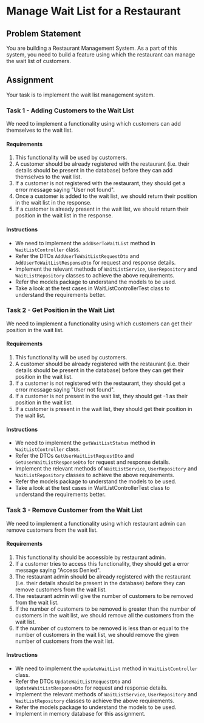 # Manage Wait List for a Restaurant

## Problem Statement
You are building a Restaurant Management System. As a part of this system, you need to build a feature using which the restaurant can manage the wait list of customers.

## Assignment

Your task is to implement the wait list management system.

### Task 1 - Adding Customers to the Wait List

We need to implement a functionality using which customers can add themselves to the wait list.

#### Requirements
1. This functionality will be used by customers.
2. A customer should be already registered with the restaurant (i.e. their details should be present in the database) before they can add themselves to the wait list.
3. If a customer is not registered with the restaurant, they should get a error message saying "User not found".
4. Once a customer is added to the wait list, we should return their position in the wait list in the response.
5. If a customer is already present in the wait list, we should return their position in the wait list in the response.

#### Instructions

* We need to implement the `addUserToWaitList` method in `WaitListController` class.
* Refer the DTOs `AddUserToWaitListRequestDto` and `AddUserToWaitListResponseDto` for request and response details.
* Implement the relevant methods of `WaitListService`, `UserRepository` and `WaitListRepository` classes to achieve the above requirements.
* Refer the models package to understand the models to be used.
* Take a look at the test cases in WaitListControllerTest class to understand the requirements better.


### Task 2 - Get Position in the Wait List

We need to implement a functionality using which customers can get their position in the wait list.

#### Requirements
1. This functionality will be used by customers.
2. A customer should be already registered with the restaurant (i.e. their details should be present in the database) before they can get their position in the wait list.
3. If a customer is not registered with the restaurant, they should get a error message saying "User not found".
4. If a customer is not present in the wait list, they should get -1 as their position in the wait list.
5. If a customer is present in the wait list, they should get their position in the wait list.


#### Instructions

* We need to implement the `getWaitListStatus` method in `WaitListController` class.
* Refer the DTOs `GetUserWaitListRequestDto` and `GetUserWaitListResponseDto` for request and response details.
* Implement the relevant methods of `WaitListService`, `UserRepository` and `WaitListRepository` classes to achieve the above requirements.
* Refer the models package to understand the models to be used.
* Take a look at the test cases in WaitListControllerTest class to understand the requirements better.

### Task 3 - Remove Customer from the Wait List

We need to implement a functionality using which restaurant admin can remove customers from the wait list.

#### Requirements
1. This functionality should be accessible by restaurant admin.
2. If a customer tries to access this functionality, they should get a error message saying "Access Denied".
3. The restaurant admin should be already registered with the restaurant (i.e. their details should be present in the database) before they can remove customers from the wait list.
4. The restaurant admin will give the number of customers to be removed from the wait list.
5. If the number of customers to be removed is greater than the number of customers in the wait list, we should remove all the customers from the wait list.
6. If the number of customers to be removed is less than or equal to the number of customers in the wait list, we should remove the given number of customers from the wait list.

#### Instructions

* We need to implement the `updateWaitList` method in `WaitListController` class.
* Refer the DTOs `UpdateWaitListRequestDto` and `UpdateWaitListResponseDto` for request and response details.
* Implement the relevant methods of `WaitListService`, `UserRepository` and `WaitListRepository` classes to achieve the above requirements.
* Refer the models package to understand the models to be used.
* Implement in memory database for this assignment.